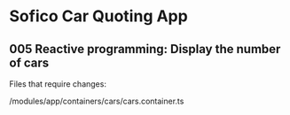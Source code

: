 # Sofico Car Quoting App

## 005 Reactive programming: Display the number of cars

Files that require changes:

/modules/app/containers/cars/cars.container.ts
